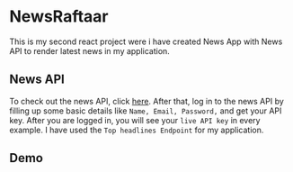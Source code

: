 # NewsRaftaar 
This is my second react project were i have created News App with News API to render latest news in my application.


## News API

To check out the news API, click [here](https://newsapi.org/). After that, log in to the news API by filling up some basic details like `Name, Email, Password,` and get your API key. After you are logged in, you will see your `live API key` in every example. I have used the `Top headlines Endpoint` for my application.


## Demo




